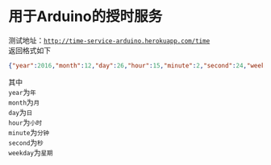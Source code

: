 用于Arduino的授时服务
=
测试地址：[`http://time-service-arduino.herokuapp.com/time`](http://time-service-arduino.herokuapp.com/time)<br>
返回格式如下<br>
```json
{"year":2016,"month":12,"day":26,"hour":15,"minute":2,"second":24,"weekday":1}
```
其中<br>
`year`为`年`<br>
`month`为`月`<br>
`day`为`日`<br>
`hour`为`小时`<br>
`minute`为`分钟`<br>
`second`为`秒`<br>
`weekday`为`星期`<br>
